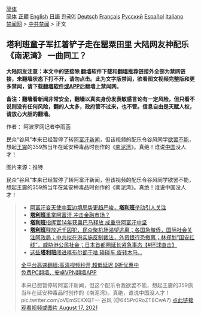  <!-- 面包屑导航 --> <div class="breadcrumb"><!-- GTranslate: https://gtranslate.io/ -->  <div class="switcher notranslate">  <div class="selected">  <a href="#" onclick="return false;"> 简体</a>  </div>  <div class="option">  <a href="https://www.bannedbook.org" onclick="doGTranslate('zh-CN|zh-CN');jQuery('div.switcher div.selected a').html(jQuery(this).html());return false;" title="简体中文" class="nturl selected"> 简体</a>  <a href="https://www.bannedbook.org/zh-tw/" onclick="doGTranslate('zh-CN|zh-TW');jQuery('div.switcher div.selected a').html(jQuery(this).html());return false;" title="繁體中文" class="nturl"> 正體</a>  <a href="https://www.bannedbook.org/en/" onclick="doGTranslate('zh-CN|en');jQuery('div.switcher div.selected a').html(jQuery(this).html());return false;" title="English" class="nturl"> English</a>  <a href="https://www.bannedbook.org/ja/" onclick="doGTranslate('zh-CN|ja');jQuery('div.switcher div.selected a').html(jQuery(this).html());return false;" title="日本語" class="nturl"> 日語</a>  <a href="https://www.bannedbook.org/ko/" onclick="doGTranslate('zh-CN|ko');jQuery('div.switcher div.selected a').html(jQuery(this).html());return false;" title="한국어" class="nturl"> 한국어</a>  <a href="https://www.bannedbook.org/de/" onclick="doGTranslate('zh-CN|de');jQuery('div.switcher div.selected a').html(jQuery(this).html());return false;" title="Deutsch" class="nturl"> Deutsch</a>  <a href="https://www.bannedbook.org/fr/" onclick="doGTranslate('zh-CN|fr');jQuery('div.switcher div.selected a').html(jQuery(this).html());return false;" title="Français" class="nturl"> Français</a>  <a href="https://www.bannedbook.org/ru/" onclick="doGTranslate('zh-CN|ru');jQuery('div.switcher div.selected a').html(jQuery(this).html());return false;" title="Русский" class="nturl"> Русский</a>  <a href="https://www.bannedbook.org/es/" onclick="doGTranslate('zh-CN|es');jQuery('div.switcher div.selected a').html(jQuery(this).html());return false;" title="Español" class="nturl"> Español</a>  <a href="https://www.bannedbook.org/it/" onclick="doGTranslate('zh-CN|it');jQuery('div.switcher div.selected a').html(jQuery(this).html());return false;" title="Italiano" class="nturl"> Italiano</a>  </div>  </div>      <div class='breadcrumb-sub'><!-- Breadcrumb NavXT 6.3.0 --> <a href="https://www.bannedbook.org/" class="home">禁闻网</a> &gt; <a href="https://www.bannedbook.org/bnews/cbnews/" class="category">中共禁闻</a> &gt; 正文</div></div><h2>塔利班童子军扛着铲子走在罂粟田里 大陆网友神配乐《南泥湾》 一曲同工？</h2> <p class="notice"><b>大陆网友注意：本文中的链接除 <a href="https://github.com/bannedbook/fanqiang" >翻墙</a>软件下载和<a href="https://github.com/killgcd/justmysocks/blob/master/README.md">翻墙推荐</a>链接外全部为禁网链接，未翻墙状态下打不开，请勿点击。此为文字版禁闻，欲看图文视频完整版和更多禁闻，请下载<a href="https://github.com/bannedbook/fanqiang">翻墙软件或APP</a>后翻墙上禁闻网。</p><p>备注：翻墙看新闻非常安全，翻墙以真实身份发表敏感言论有一定风险，但只看不说则没有任何风险，翻的人太多，政府管不过来，也不管。信息自由是天赋人权，请放心大胆的翻墙。</b></p>  <div class="entry"> <p>作者： 阿波罗网记者李雨菡</p> <p id="summary">民众“谷风”本来已经暂停了转<a href="https://www.bannedbook.org/bnews/tag/%e9%98%bf%e5%af%8c%e6%b1%97/" class="st_tag internal_tag" rel="tag" title="标签 阿富汗 下的日志">阿富汗</a><span class='wp_keywordlink_affiliate'><a href="https://www.bannedbook.org/" title="新闻">新闻</a></span>，但该视频的配乐令谷风同学<a href="https://www.bannedbook.org/bnews/tag/%E6%AC%B2%E7%BD%A2%E4%B8%8D%E8%83%BD/" class="st_tag internal_tag" rel="tag" title="标签 欲罢不能 下的日志">欲罢不能</a>，想起<a href="https://www.bannedbook.org/bnews/tag/%e7%8e%8b%e9%9c%87/" class="st_tag internal_tag" rel="tag" title="标签 王震 下的日志">王震</a>的359旅当年在延安种毒品时创作的《<a href="https://www.bannedbook.org/bnews/tag/%E5%8D%97%E6%B3%A5%E6%B9%BE/" class="st_tag internal_tag" rel="tag" title="标签 南泥湾 下的日志">南泥湾</a>》。真绝！谁说<span class='wp_keywordlink_affiliate'><a href="https://www.bannedbook.org/" title="中国" target="_blank">中国</a></span>没人才！</p>  <p>图片来源：推特</p> <p>民众“谷风”本来已经暂停了转阿富汗新闻，但该视频的配乐令谷风同学欲罢不能，想起王震的359旅当年在延安种毒品时创作的《南泥湾》。真绝！谁说中国没人才！</p>  <blockquote><ul class='op-related-articles' title='相关阅读'> <li><a href='https://www.bannedbook.org/bnews/headline/20210818/1608097.html' target='_blank'>阿富汗变天使中亚边境局势更趋严峻，<b>塔利班</b>举动引人关注</a></li> <li><a href='https://www.bannedbook.org/bnews/cnnews/20210818/1608086.html' target='_blank'><b>塔利班</b>重掌阿富汗 冲击金融市场？</a></li> <li><a href='https://www.bannedbook.org/bnews/worldnews/20210818/1608085.html' target='_blank'><b>塔利班</b>指挥官14年获奥巴马释放 成重夺阿富汗中坚</a></li> <li><a href='https://www.bannedbook.org/bnews/bannedvideo/20210817/1608067.html' target='_blank'><b>塔利班</b>释放近千囚犯，民众聚机场渴望逃离；各国急撤侨，国际社会关注阿政局；中共拟在港实施反制裁法，外资银行恐撤离；林郑划“国安红线”，威胁港公民社会；日本首都圈延长紧急事态【#环球直击】</a></li> <li><a href='https://www.bannedbook.org/bnews/worldnews/20210817/1608064.html' target='_blank'>这些<b>塔利班</b>闯进喀布尔都干啥 碰碰车 旋转木马…</a></li> </ul> <p class="texttj"> <a href="https://github.com/bannedbook/fanqiang/wiki/V2ray%E6%9C%BA%E5%9C%BA" target="_blank">全平台高速翻墙:高清视频秒开,超低延迟,9折优惠中</a><br/> <a href="https://github.com/bannedbook/fanqiang/wiki/%E7%A6%81%E9%97%BB%E7%BD%91%E5%AE%89%E5%8D%93%E7%BF%BB%E5%A2%99%E6%96%B0%E9%97%BBAPP" target="_blank">免费PC翻墙、安卓VPN翻墙APP</a></p><p>本来已想暂停转阿富汗新闻，但这个配乐令我欲罢不能，想起王震的359旅当年在延安种毒品时创作的《南泥湾》。真绝，谁说中国没人才！ pic.twitter.com/oVEmSEKXQT— 谷风 (@645Pr0RoZT8CwA7) <a href="https://twitter.com/645Pr0RoZT8CwA7/status/1427652960641712129?ref_src=twsrc%5Etfw">点此链接观看视频或图片 August 17, 2021</a></p> </blockquote> </p><a name='sharetosocial'></a>  <div style="margin-bottom:5px;padding-bottom:5px;clear:both"> <div id="archive-pix-1" class="banner-ads"> <!-- AuctionX Display platform tag START --> <div id="26318x728x90x621x_ADSLOT2" clicktrack="%%CLICK_URL_ESC%%"></div> <!-- AuctionX Display platform tag END --> </div> <div id="archive-pix-2" class="banner-ads"> <!-- AuctionX Display platform tag START --> <div id="26315x300x250x621x_ADSLOT2" clicktrack="%%CLICK_URL_ESC%%"></div> <!-- AuctionX Display platform tag END --> </div> </div>  <div id="archive-pix-1" class="banner-ads"> <!-- AuctionX Display platform tag START --> <div id="26318x728x90x621x_ADSLOT3" clicktrack="%%CLICK_URL_ESC%%"></div> <!-- AuctionX Display platform tag END --> </div> </div><!--END ENTRY--> 